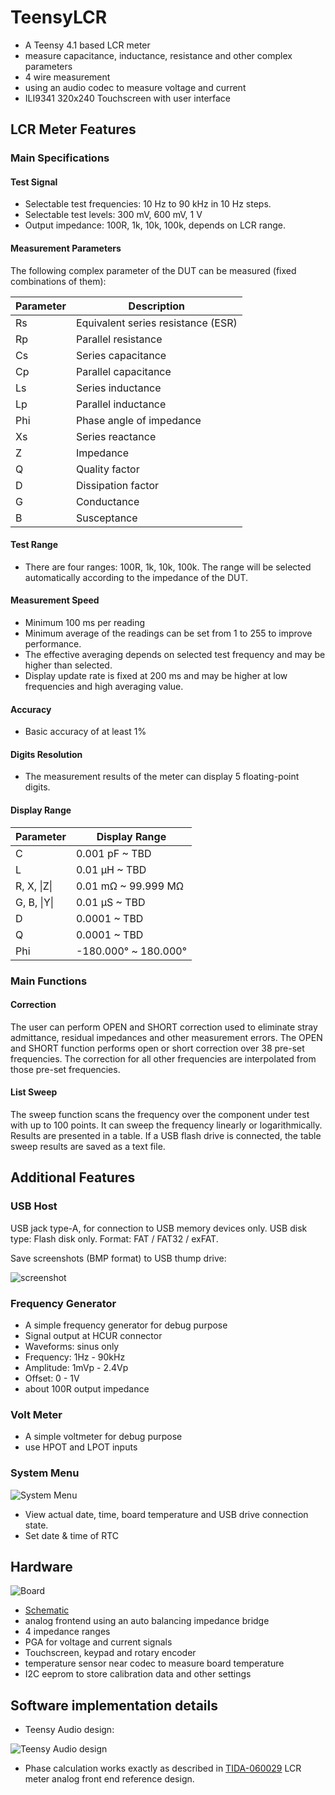 # TeensyLCR

- A Teensy 4.1 based LCR meter
- measure capacitance, inductance, resistance and other complex parameters
- 4 wire measurement
- using an audio codec to measure voltage and current
- ILI9341 320x240 Touchscreen with user interface

## LCR Meter Features

### Main Specifications

#### Test Signal

- Selectable test frequencies: 10 Hz to 90 kHz in 10 Hz steps.
- Selectable test levels: 300 mV, 600 mV, 1 V
- Output impedance: 100R, 1k, 10k, 100k, depends on LCR range.

#### Measurement Parameters

The following complex parameter of the DUT can be measured (fixed combinations of them):

Parameter | Description
--- | ---
Rs  | Equivalent series resistance (ESR)
Rp  | Parallel resistance
Cs  | Series capacitance
Cp  | Parallel capacitance
Ls  | Series inductance
Lp  | Parallel inductance
Phi | Phase angle of impedance
Xs  | Series reactance
Z   | Impedance
Q   | Quality factor
D   | Dissipation factor
G   | Conductance
B   | Susceptance

#### Test Range

- There are four ranges: 100R, 1k, 10k, 100k. The range will be selected automatically according to the impedance of the DUT.

#### Measurement Speed

- Minimum 100 ms per reading
- Minimum average of the readings can be set from 1 to 255 to improve performance.
- The effective averaging depends on selected test frequency and may be higher than selected.
- Display update rate is fixed at 200 ms and may be higher at low frequencies and high averaging value.

#### Accuracy

- Basic accuracy of at least 1%

#### Digits Resolution

- The measurement results of the meter can display 5 floating-point digits.

#### Display Range

Parameter   | Display Range
--- | ---
C           | 0.001 pF ~ TBD
L           | 0.01 µH ~ TBD
R, X, \|Z\| | 0.01 mΩ ~ 99.999 MΩ
G, B, \|Y\| | 0.01 µS ~ TBD
D           | 0.0001 ~ TBD
Q           | 0.0001 ~ TBD
Phi         | -180.000° ~ 180.000°

### Main Functions

#### Correction

The user can perform OPEN and SHORT correction used to eliminate stray admittance, residual impedances and other measurement errors. The OPEN and SHORT function performs open or short correction over 38 pre-set frequencies. The correction for all other frequencies are interpolated from those pre-set frequencies.

#### List Sweep

The sweep function scans the frequency over the component under test with up to 100 points.
It can sweep the frequency linearly or logarithmically. Results are presented in a table.
If a USB flash drive is connected, the table sweep results are saved as a text file.

## Additional Features

### USB Host

USB jack type-A, for connection to USB memory devices only. USB disk type: Flash disk only.
Format: FAT / FAT32 / exFAT.

Save screenshots (BMP format) to USB thump drive:

![screenshot](docs/screenshot_2024-04-12_20-04-12.bmp)

### Frequency Generator

- A simple frequency generator for debug purpose
- Signal output at HCUR connector
- Waveforms: sinus only
- Frequency: 1Hz - 90kHz
- Amplitude: 1mVp - 2.4Vp
- Offset: 0 - 1V
- about 100R output impedance

### Volt Meter

- A simple voltmeter for debug purpose
- use HPOT and LPOT inputs

### System Menu

![System Menu](docs/system_menu.bmp)

- View actual date, time, board temperature and USB drive connection state.
- Set date & time of RTC

## Hardware

![Board](docs/Board%20Top%20View.png)

- [Schematic](hardware/Schematic_TeensyLCR_R1_2024-04-08.pdf)
- analog frontend using an auto balancing impedance bridge
- 4 impedance ranges
- PGA for voltage and current signals
- Touchscreen, keypad and rotary encoder
- temperature sensor near codec to measure board temperature
- I2C eeprom to store calibration data and other settings

## Software implementation details

- Teensy Audio design:

![Teensy Audio design](docs/Teensy_AudioSystemDesign.PNG)

- Phase calculation works exactly as described in [TIDA-060029](https://www.ti.com/tool/TIDA-060029) LCR meter analog front end reference design.

